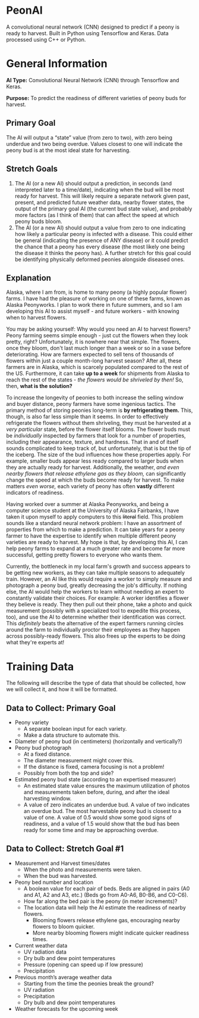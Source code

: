 # PeonAI
A convolutional neural network (CNN) designed to predict if a peony is ready to harvest. Built in Python using Tensorflow and Keras. Data processed using C++ or Python.

# General Information

**AI Type:** Convolutional Neural Network (CNN) through Tensorflow and Keras.

**Purpose:** To predict the readiness of different varieties of peony buds for harvest.

## Primary Goal
The AI will output a “state” value (from zero to two), with zero being underdue and two being overdue. Values closest to one will indicate the peony bud is at the most ideal state for harvesting. 
## Stretch Goals
1. The AI (or a new AI) should output a prediction, in seconds (and interpreted later to a time/date), indicating when the bud will be most ready for harvest. This will likely require a separate network given past, present, and predicted future weather data, nearby flower states, the output of the primary goal AI (the current bud state value), and probably more factors (as I think of them) that can affect the speed at which peony buds bloom.
2. The AI (or a new AI) should output a value from zero to one indicating how likely a particular peony is infected with a disease. This could either be general (indicating the presence of ANY disease) or it could predict the chance that a peony has every disease (the most likely one being the disease it thinks the peony has). A further stretch for this goal could be identifying physically deformed peonies alongside diseased ones. 

## Explanation
Alaska, where I am from, is home to many peony (a highly popular flower) farms. I have had the pleasure of working on one of these farms, known as Alaska Peonyworks. I plan to work there in future summers, and so I am developing this AI to assist myself - and future workers - with knowing when to harvest flowers.

You may be asking yourself: Why would you need an AI to harvest flowers? Peony farming seems simple enough - just cut the flowers when they look pretty, right? Unfortunately, it is nowhere near that simple. The flowers, once they bloom, don't last much longer than a week or so in a vase before deteriorating. How are farmers expected to sell tens of thousands of flowers within just a couple month-long harvest season? After all, these farmers are in Alaska, which is scarcely populated compared to the rest of the US. Furthermore, it can take **up to a week** for shipments from Alaska to reach the rest of the states - *the flowers would be shriveled by then!* So, then, **what is the solution?**

To increase the longevity of peonies to both increase the selling window and buyer distance, peony farmers have some ingenious tactics. The primary method of storing peonies long-term is **by refrigerating them.** This, though, is also far less simple than it seems. In order to effectively refrigerate the flowers without them shriveling, they must be harvested at a *very particular* state, before the flower itself blooms. The flower buds must be *individually* inspected by farmers that look for a number of properties, including their appearance, texture, and hardness. That in and of itself sounds complicated to keep track of, but unfortunately, that is but the tip of the iceberg. The size of the bud influences how these properties apply. For example, smaller buds appear less ready compared to larger buds when they are actually ready for harvest. Additionally, the weather, *and even nearby flowers that release ethylene gas as they bloom,* can significantly change the speed at which the buds become ready for harvest. To make matters *even worse,* each variety of peony has often **vastly** different indicators of readiness.

Having worked over a summer at Alaska Peonyworks, and being a computer science student at the University of Alaska Fairbanks, I have taken it upon myself to apply computers to this ~~literal~~ field. This problem sounds like a standard neural network problem: I have an assortment of properties from which to make a prediction. It can take years for a peony farmer to have the expertise to identify when multiple different peony varieties are ready to harvest. My hope is that, by developing this AI, I can help peony farms to expand at a much greater rate and become far more successful, getting pretty flowers to everyone who wants them.

Currently, the bottleneck in my local farm's growth and success appears to be getting new workers, as they can take multiple seasons to adequately train. However, an AI like this would require a worker to simply measure and photograph a peony bud, greatly decreasing the job's difficulty. If nothing else, the AI would help the workers to learn without needing an expert to constantly validate their choices. For example: A worker identifies a flower they believe is ready. They then pull out their phone, take a photo and quick measurement (possibly with a specialized tool to expedite this process, too), and use the AI to determine whether their identification was correct. This *definitely* beats the alternative of the expert farmers running circles around the farm to individually proctor their employees as they happen across possibly-ready flowers. This also frees up the experts to be doing what they're experts at!

# Training Data
The following will describe the type of data that should be collected, how we will collect it, and how it will be formatted. 

## Data to Collect: Primary Goal
* Peony variety
  * A separate boolean input for each variety.
  * Make a data structure to automate this.
* Diameter of peony bud (in centimeters) (horizontally and vertically?)
* Peony bud photograph
  * At a fixed distance.
  * The diameter measurement might cover this.
  * If the distance is fixed, camera focusing is not a problem!
  * Possibly from both the top and side?
* Estimated peony bud state (according to an expertised measurer)
  * An estimated state value ensures the maximum utilization of photos and measurements taken before, during, and after the ideal harvesting window.
  * A value of zero indicates an underdue bud. A value of two indicates an overdue bud. The most harvestable peony bud is closest to a value of one. A value of 0.5 would show some good signs of readiness, and a value of 1.5 would show that the bud has been ready for some time and may be approaching overdue.

## Data to Collect: Stretch Goal #1
* Measurement and Harvest times/dates
  * When the photo and measurements were taken.
  * When the bud was harvested.
* Peony bed number and location
  * A boolean value for each pair of beds. Beds are aligned in pairs (A0 and A1, A2 and A3, etc.) (Beds go from A0-A6, B0-B6, and C0-C6).
  * How far along the bed pair is the peony (in meter increments)?
  * The location data will help the AI estimate the readiness of nearby flowers. 
    * Blooming flowers release ethylene gas, encouraging nearby flowers to bloom quicker.
    * More nearby blooming flowers might indicate quicker readiness times.
* Current weather data
  * UV radiation data
  * Dry bulb and dew point temperatures
  * Pressure (opening can speed up if low pressure)
  * Precipitation
* Previous month’s average weather data
  * Starting from the time the peonies break the ground?
  * UV radiation
  * Precipitation
  * Dry bulb and dew point temperatures
* Weather forecasts for the upcoming week


